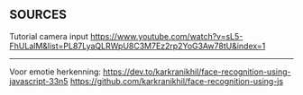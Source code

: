 SOURCES
---------------------------------------------

Tutorial camera input
https://www.youtube.com/watch?v=sL5-FhULalM&list=PL87LyaQLRWpU8C3M7Ez2rp2YoG3Aw78tU&index=1

-------------------------------------------------------------------------------------------------------

Voor emotie herkenning:
https://dev.to/karkranikhil/face-recognition-using-javascript-33n5
https://github.com/karkranikhil/face-recognition-using-js